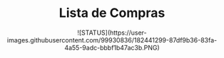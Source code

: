 <h1 align="center"> Lista de Compras </h1>

<p align="center">
![STATUS](https://user-images.githubusercontent.com/99930836/182441299-87df9b36-83fa-4a55-9adc-bbbf1b47ac3b.PNG)
</p>
